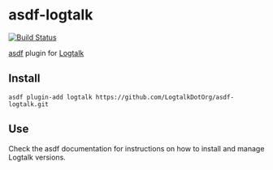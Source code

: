 asdf-logtalk
============

[![Build Status](https://travis-ci.org/LogtalkDotOrg/asdf-logtalk.svg?branch=master)](https://travis-ci.org/LogtalkDotOrg/asdf-logtalk)

[asdf](https://github.com/asdf-vm/asdf) plugin for [Logtalk](https://logtalk.org)

Install
-------

    asdf plugin-add logtalk https://github.com/LogtalkDotOrg/asdf-logtalk.git

Use
---

Check the asdf documentation for instructions on how to install and manage Logtalk versions.
